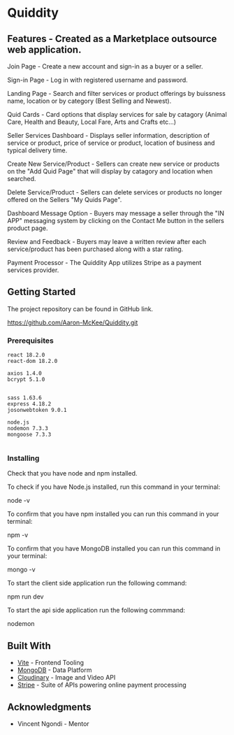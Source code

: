 # Quiddity 

## Features - Created as a Marketplace outsource web application.

Join Page - Create a new account and sign-in as a buyer or a seller.

Sign-in Page - Log in with registered username and password. 

Landing Page - Search and filter services or product offerings by buissness name, location or by category (Best Selling and Newest). 

Quid Cards - Card options that display services for sale by catagory (Animal Care, Health and Beauty, Local Fare, Arts and Crafts etc...)

Seller Services Dashboard - Displays seller information, description of service or product, price of service or product, location of business and typical delivery time. 

Create New Service/Product - Sellers can create new service or products on the "Add Quid Page" that will display by catagory and location when searched. 

Delete Service/Product - Sellers can delete services or products no longer offered on the Sellers "My Quids Page". 

Dashboard Message Option - Buyers may message a seller through the "IN APP" messaging system by clicking on the Contact Me button in the sellers product page. 

Review and Feedback - Buyers may leave a written review after each service/product has been purchased along with a star rating. 

Payment Processor - The Quiddity App utilizes Stripe as a payment services provider. 


## Getting Started

The project repository can be found in GitHub link.

https://github.com/Aaron-McKee/Quiddity.git

### Prerequisites


```
react 18.2.0
react-dom 18.2.0

axios 1.4.0
bcrypt 5.1.0


sass 1.63.6
express 4.18.2
josonwebtoken 9.0.1

node.js
nodemon 7.3.3
mongoose 7.3.3


```

### Installing


Check that you have node and npm installed.

To check if you have Node.js installed, run this command in your terminal:

node -v

To confirm that you have npm installed you can run this command in your terminal:

npm -v

To confirm that you have MongoDB installed you can run this command in your terminal:

mongo -v


To start the client side application run the following command:

npm run dev

To start the api side application run the following commmand:

nodemon 

## Built With

* [Vite](https://vitejs.dev/) - Frontend Tooling
* [MongoDB](https://www.mongodb.com/) - Data Platform 
* [Cloudinary](https://cloudinary.com/) - Image and Video API
* [Stripe](https://stripe.com/) - Suite of APIs powering online payment processing 

## Acknowledgments

* Vincent Ngondi - Mentor
